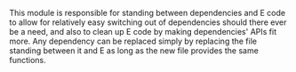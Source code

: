 This module is responsible for standing between dependencies and E code to
allow for relatively easy switching out of dependencies should there ever
be a need, and also to clean up E code by making dependencies' APIs fit more.
Any dependency can be replaced simply by replacing the file standing between
it and E as long as the new file provides the same functions.